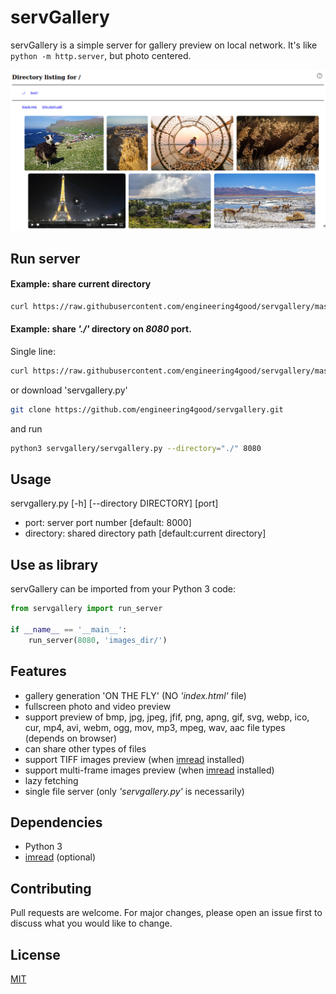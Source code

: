 # servGallery
servGallery is a simple server for gallery preview on local network.
It's like `python -m http.server`, but photo centered.

![screenshot](screenshot.png "servGallery screenshot")
## Run server
#### Example: share current directory
```bash
curl https://raw.githubusercontent.com/engineering4good/servgallery/master/servgallery.py | python3 -
```

#### Example: share _'./'_ directory on  _8080_ port.
Single line:
```bash
curl https://raw.githubusercontent.com/engineering4good/servgallery/master/servgallery.py | python3 - --directory="./" 8080
```
or download 'servgallery.py'
```bash
git clone https://github.com/engineering4good/servgallery.git
```
and run
```bash
python3 servgallery/servgallery.py --directory="./" 8080
```
## Usage
servgallery.py [-h] [--directory DIRECTORY] [port]
- port: server port number [default: 8000]
- directory: shared directory path [default:current directory]

## Use as library
servGallery can be imported from your Python 3 code:
```python
from servgallery import run_server

if __name__ == '__main__':
    run_server(8080, 'images_dir/')
```
## Features
- gallery generation 'ON THE FLY' (NO _'index.html'_ file)
- fullscreen photo and video preview
- support preview of bmp, jpg, jpeg, jfif, png, apng, gif, svg, webp, ico, cur, mp4, avi, webm, ogg, mov, mp3, mpeg, wav, aac file types (depends on browser)
- can share other types of files
- support TIFF images preview (when [imread](https://github.com/luispedro/imread) installed)
- support multi-frame images preview (when [imread](https://github.com/luispedro/imread) installed)
- lazy fetching
- single file server (only _'servgallery.py'_ is necessarily)
## Dependencies
- Python 3
- [imread](https://github.com/luispedro/imread) (optional)
## Contributing
Pull requests are welcome. For major changes, please open an issue first to discuss what you would like to change.
## License
[MIT](https://choosealicense.com/licenses/mit/)